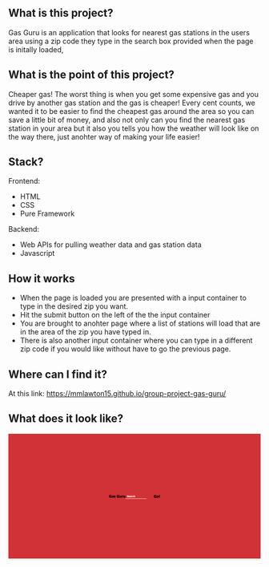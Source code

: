 ## What is this project?
Gas Guru is an application that looks for nearest gas stations in the users area using a zip code they type in the search box provided when the page is initally loaded, 

## What is the point of this project?
Cheaper gas! The worst thing is when you get some expensive gas and you drive by another gas station and the gas is cheaper! Every cent counts, we wanted it to be easier to find the cheapest gas around the area so you can save a little bit of money, and also not only can you find the nearest gas station in your area but it also you tells you how the weather will look like on the way there, just anohter way of making your life easier!

## Stack?
Frontend:
- HTML
- CSS
- Pure Framework

Backend:
- Web APIs for pulling weather data and gas station data
- Javascript


## How it works
* When the page is loaded you are presented with a input container to type in the desired zip you want.
* Hit the submit button on the left of the the input container
* You are brought to anohter page where a list of stations will load that are in the area of the zip you have typed in.
* There is also another input container where you can type in a different zip code if you would like without have to go the previous page.

## Where can I find it?
At this link: https://mmlawton15.github.io/group-project-gas-guru/

## What does it look like?
![image](assets/images/Gas-Guru-Screen-1.jpg)
